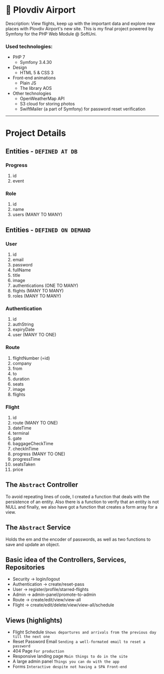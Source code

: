 # 🛫 Plovdiv Airport

Description:
View flights, keep up with the important data and explore new places with Plovdiv Airport's new site. This is my final project powered by Symfony for the PHP Web Module @ SoftUni.

### Used technologies:
- PHP 7
	- Symfony 3.4.30
- Design
	- HTML 5 & CSS 3
- Front-end animations
	- Plain JS
	- The library AOS
- Other technologies
	- OpenWeatherMap API
	- S3 cloud for storing photos
	- SwiftMailer (a part of Symfony) for password reset verification

-----------

# Project Details
## Entities - ```DEFINED AT DB```
### Progress
1. id			
2. event	

### Role
1. id
2. name
3. users (MANY TO MANY)
	
## Entities - ```DEFINED ON DEMAND```
### User
1. id							
2. email									
3. password					
4. fullName					
5. title		
6. image			
7. authentications (ONE TO MANY)
8. flights (MANY TO MANY)	
9. roles (MANY TO MANY)	
	
### Authentication
1. id
2. authString
3. expiryDate
4. user (MANY TO ONE)
	
### Route
1. flightNumber (=id)   		
2. company
3. from 
4. to
5. duration 					
6. seats 						
7. image
8. flights
				
### Flight
1. id						
2. route (MANY TO ONE)	
3. dateTime				
4. terminal				
5. gate					
6. baggageCheckTime		
7. checkInTime				
8. progress (MANY TO ONE)	
9. progressTime			
10. seatsTaken 				
11. price 			

## The ```Abstract``` Controller
To avoid repeating lines of code, I created a function that deals with the persistence of an entity. Also there is a function to verify that an entity is not NULL and finally, we also have got a function that creates a form array for a view.

## The ```Abstract``` Service
Holds the em and the encoder of passwords, as well as two functions to save and update an object.

## Basic idea of the Controllers, Services, Repositories
- Security -> login/logout
- Authentication -> create/reset-pass
- User -> register/profile/starred-flights
- Admin -> admin-panel/promote-to-admin
- Route -> create/edit/view/view-all
- Flight -> create/edit/delete/view/view-all/schedule

## Views (highlights)
- Flight Schedule ```Shows departures and arrivals from the previous day till the next one```
- Reset Password Email ```Sending a well-formated email to reset a password```
- 404 Page ```For production```
- Responsive landing page ```Main things to do in the site```
- A large admin panel ```Things you can do with the app```
- Forms ```Interactive despite not having a SPA Front-end```
